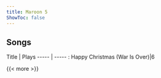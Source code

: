 ```yaml
---
title: Maroon 5
ShowToc: false
---
```


## Songs
Title | Plays 
----- | ----- : 
Happy Christmas (War Is Over)|6

{{< more >}}